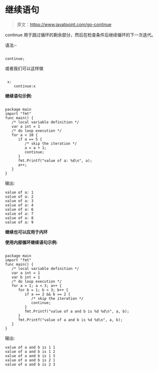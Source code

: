 # 继续语句

> 原文：<https://www.javatpoint.com/go-continue>

continue 用于跳过循环的剩余部分，然后在检查条件后继续循环的下一次迭代。

语法:-

```

continue;

```

或者我们可以这样做

```

 x:
	continue:x

```

**继续语句示例:**

```

package main
import "fmt"
func main() {
   /* local variable definition */
   var a int = 1
   /* do loop execution */
   for a < 10 {
      if a == 5 {
         /* skip the iteration */
         a = a + 1;
         continue;
      }
      fmt.Printf("value of a: %d\n", a);
      a++;
   }
}

```

输出:

```
value of a: 1
value of a: 2
value of a: 3
value of a: 4
value of a: 6
value of a: 7
value of a: 8
value of a: 9

```

**继续也可以应用于内环**

**使用内部循环继续语句示例:**

```

package main
import "fmt"
func main() {
   /* local variable definition */
   var a int = 1
   var b int = 1
   /* do loop execution */
   for a = 1; a < 3; a++ {
      for b = 1; b < 3; b++ {
         if a == 2 && b == 2 {
            /* skip the iteration */
            continue;
         }
         fmt.Printf("value of a and b is %d %d\n", a, b);
      }
      fmt.Printf("value of a and b is %d %d\n", a, b);
   }
}

```

输出:

```
value of a and b is 1 1
value of a and b is 1 2
value of a and b is 1 3
value of a and b is 2 1
value of a and b is 2 3

```